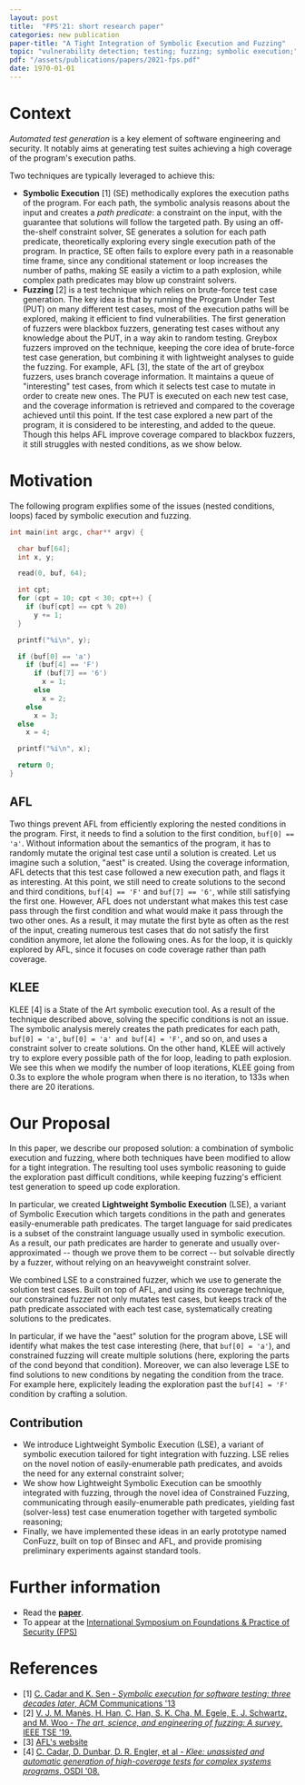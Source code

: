 ```yaml
---
layout: post
title:  "FPS'21: short research paper"
categories: new publication
paper-title: "A Tight Integration of Symbolic Execution and Fuzzing"
topic: "vulnerability detection; testing; fuzzing; symbolic execution;"
pdf: "/assets/publications/papers/2021-fps.pdf"
date: 1970-01-01
---
```


# Context

*Automated test generation* is a key element of software engineering and security. It notably aims at generating test suites achieving a high coverage of the program's execution paths.

Two techniques are typically leveraged to achieve this:
- **Symbolic Execution** [1] (SE) methodically explores the execution paths of the program.
For each path, the symbolic analysis reasons about the input and creates a *path predicate*: a constraint on the input, with the guarantee that solutions will follow the targeted path.
By using an off-the-shelf constraint solver, SE generates a solution for each path predicate, theoretically exploring every single execution path of the program.
In practice, SE often fails to explore every path in a reasonable time frame, since any conditional statement or loop increases the number of paths, making SE easily a victim to a path explosion, while complex path predicates may blow up constraint solvers.
- **Fuzzing** [2] is a test technique which relies on brute-force test case generation.
The key idea is that by running the Program Under Test (PUT) on many different test cases, most of the execution paths will be explored, making it efficient to find vulnerabilities.
The first generation of fuzzers were blackbox fuzzers, generating test cases without any knowledge about the PUT, in a way akin to random testing.
Greybox fuzzers improved on the technique, keeping the core idea of brute-force test case generation, but combining it with lightweight analyses to guide the fuzzing.
For example, AFL [3], the state of the art of greybox fuzzers, uses branch coverage information.
It maintains a queue of "interesting" test cases, from which it selects test case to mutate in order to create new ones.
The PUT is executed on each new test case, and the coverage information is retrieved and compared to the coverage achieved until this point.
If the test case explored a new part of the program, it is considered to be interesting, and added to the queue.
Though this helps AFL improve coverage compared to blackbox fuzzers, it still struggles with nested conditions, as we show below.

# Motivation

The following program explifies some of the issues (nested conditions, loops) faced by symbolic execution and fuzzing.

```c
int main(int argc, char** argv) {

  char buf[64];
  int x, y;

  read(0, buf, 64);

  int cpt;
  for (cpt = 10; cpt < 30; cpt++) {
    if (buf[cpt] == cpt % 20)
      y += 1;
  }

  printf("%i\n", y);

  if (buf[0] == 'a')
    if (buf[4] == 'F')
      if (buf[7] == '6')
        x = 1;
      else
        x = 2;
    else
      x = 3;
  else
    x = 4;

  printf("%i\n", x);

  return 0;
}

```

## AFL

Two things prevent AFL from efficiently exploring the nested conditions in the program.
First, it needs to find a solution to the first condition, `buf[0] == 'a'`.
Without information about the semantics of the program, it has to randomly mutate the original test case until a solution is created.
Let us imagine such a solution, "aest" is created.
Using the coverage information, AFL detects that this test case followed a new execution path, and flags it as interesting.
At this point, we still need to create solutions to the second and third conditions, `buf[4] == 'F'` and `buf[7] == '6'`, while still satisfying the first one.
However, AFL does not understant what makes this test case pass through the first condition and what would make it pass through the two other ones.
As a result, it may mutate the first byte as often as the rest of the input, creating numerous test cases that do not satisfy the first condition anymore, let alone the following ones.
As for the loop, it is quickly explored by AFL, since it focuses on code coverage rather than path coverage.

## KLEE

KLEE [4] is a State of the Art symbolic execution tool.
As a result of the technique described above, solving the specific conditions is not an issue.
The symbolic analysis merely creates the path predicates for each path, `buf[0] = 'a'`, `buf[0] = 'a' and buf[4] = 'F'`, and so on, and uses a constraint solver to create solutions.
On the other hand, KLEE will actively try to explore every possible path of the for loop, leading to path explosion.
We see this when we modify the number of loop iterations, KLEE going from 0.3s to explore the whole program when there is no iteration, to 133s when there are 20 iterations.

# Our Proposal

In this paper, we describe our proposed solution: a combination of symbolic execution and fuzzing, where both techniques have been modified to allow for a tight integration.
The resulting tool uses symbolic reasoning to guide the exploration past difficult conditions, while keeping fuzzing's efficient test generation to speed up code exploration.

In particular, we created **Lightweight Symbolic Execution** (LSE), a variant of Symbolic Execution which targets conditions in the path and generates easily-enumerable path predicates.
The target language for said predicates is a subset of the constraint language usually used in symbolic execution.
As a result, our path predicates are harder to generate and usually over-approximated -- though we prove them to be correct -- but solvable directly by a fuzzer, without relying on an heavyweight constraint solver.

We combined LSE to a constrained fuzzer, which we use to generate the solution test cases.
Built on top of AFL, and using its coverage technique, our constrained fuzzer not only mutates test cases, but keeps track of the path predicate associated with each test case, systematically creating solutions to the predicates.

In particular, if we have the "aest" solution for the program above, LSE will identify what makes the test case interesting (here, that `buf[0] = 'a'`), and constrained fuzzing will create multiple solutions (here, exploring the parts of the cond beyond that condition).
Moreover, we can also leverage LSE to find solutions to new conditions by negating the condition from the trace.
For example here, explicitely leading the exploration past the `buf[4] = 'F'` condition by crafting a solution.

## Contribution

- We introduce Lightweight Symbolic Execution (LSE), a variant of symbolic execution tailored for tight integration with fuzzing.
LSE relies on the novel notion of easily-enumerable path predicates, and avoids the need for any external constraint solver;
- We show how Lightweight Symbolic Execution can be smoothly integrated with fuzzing, through the novel idea of Constrained Fuzzing, communicating through easily-enumerable path predicates, yielding fast (solver-less) test case enumeration together with targeted symbolic reasoning;
- Finally, we have implemented these ideas in an early prototype named ConFuzz, built on top of Binsec and AFL, and provide promising preliminary experiments against standard tools.

# Further information

- Read the
  [**paper**](/assets/publications/papers/2021-fps.pdf). 
- To appear at the [International Symposium on Foundations & Practice of Security (FPS)](http://www.fps-2021.com)

# References
- [1] [C. Cadar and K. Sen - *Symbolic execution for software testing: three decades later*, ACM Communications '13](https://dl.acm.org/doi/10.1145/2408776.2408795)
- [2] [V. J. M. Manès, H. Han, C. Han, S. K. Cha, M. Egele, E. J. Schwartz, and M. Woo - *The art, science, and engineering of fuzzing: A survey*, IEEE TSE '19.](https://www.computer.org/csdl/journal/ts/5555/01/08863940/1e0YnO3GyJO)
- [3] [AFL's website](https://lcamtuf.coredump.cx/afl/)
- [4] [C. Cadar, D. Dunbar, D. R. Engler, et al - *Klee: unassisted and automatic generation of high-coverage tests for complex systems programs*, OSDI '08.](https://www.usenix.org/conference/osdi-08/klee-unassisted-and-automatic-generation-high-coverage-tests-complex-systems)

